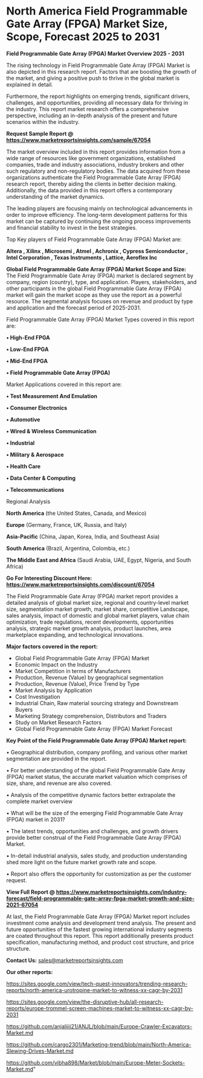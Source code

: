 
# North America Field Programmable Gate Array (FPGA) Market Size, Scope, Forecast 2025 to 2031

<Strong> Field Programmable Gate Array (FPGA) Market Overview 2025 - 2031</strong>

The rising technology in Field Programmable Gate Array (FPGA) Market is also depicted in this research report. Factors that are boosting the growth of the market, and giving a positive push to thrive in the global market is explained in detail.

Furthermore, the report highlights on emerging trends, significant drivers, challenges, and opportunities, providing all necessary data for thriving in the industry. This report market research offers a comprehensive perspective, including an in-depth analysis of the present and future scenarios within the industry.

<strong>Request Sample Report @ <a href=https://www.marketreportsinsights.com/sample/67054>https://www.marketreportsinsights.com/sample/67054</a></strong>

The market overview included in this report provides information from a wide range of resources like government organizations, established companies, trade and industry associations, industry brokers and other such regulatory and non-regulatory bodies. The data acquired from these organizations authenticate the Field Programmable Gate Array (FPGA) research report, thereby aiding the clients in better decision making. Additionally, the data provided in this report offers a contemporary understanding of the market dynamics.

The leading players are focusing mainly on technological advancements in order to improve efficiency. The long-term development patterns for this market can be captured by continuing the ongoing process improvements and financial stability to invest in the best strategies.

Top Key players of Field Programmable Gate Array (FPGA) Market are:

<strong>Altera , Xilinx , Microsemi , Atmel , Achronix , Cypress Semiconductor , Intel Corporation , Texas Instruments , Lattice, Aeroflex Inc</strong>

<strong><b>Global Field Programmable Gate Array (FPGA) Market Scope and Size:</b></strong>
The Field Programmable Gate Array (FPGA) market is declared segment by company, region (country), type, and application. Players, stakeholders, and other participants in the global Field Programmable Gate Array (FPGA) market will gain the market scope as they use the report as a powerful resource. The segmental analysis focuses on revenue and product by type and application and the forecast period of 2025-2031.

Field Programmable Gate Array (FPGA) Market Types covered in this report are:

<strong>• High-End FPGA

• Low-End FPGA

• Mid-End FPGA

• Field Programmable Gate Array (FPGA)</strong>

Market Applications covered in this report are:

<strong>• Test Measurement And Emulation

• Consumer Electronics

• Automotive

• Wired & Wireless Communication

• Industrial

• Military & Aerospace

• Health Care

• Data Center & Computing

• Telecommunications</strong> 

Regional Analysis

<strong>North America</strong> (the United States, Canada, and Mexico)

<strong>Europe</strong> (Germany, France, UK, Russia, and Italy)

<strong>Asia-Pacific</strong> (China, Japan, Korea, India, and Southeast Asia)

<strong>South America</strong> (Brazil, Argentina, Colombia, etc.)

<strong>The Middle East and Africa</strong> (Saudi Arabia, UAE, Egypt, Nigeria, and South Africa)

<strong>Go For Interesting Discount Here: <a href=https://www.marketreportsinsights.com/discount/67054>https://www.marketreportsinsights.com/discount/67054</a></strong>

The Field Programmable Gate Array (FPGA) market report provides a detailed analysis of global market size, regional and country-level market size, segmentation market growth, market share, competitive Landscape, sales analysis, impact of domestic and global market players, value chain optimization, trade regulations, recent developments, opportunities analysis, strategic market growth analysis, product launches, area marketplace expanding, and technological innovations.

<strong><b>Major factors covered in the report:</b></strong>
<ul>
  <li>Global Field Programmable Gate Array (FPGA) Market </li>
  <li>Economic Impact on the Industry</li>
  <li>Market Competition in terms of Manufacturers</li>
  <li>Production, Revenue (Value) by geographical segmentation</li>
  <li>Production, Revenue (Value), Price Trend by Type</li>
  <li>Market Analysis by Application</li>
  <li>Cost Investigation</li>
  <li>Industrial Chain, Raw material sourcing strategy and Downstream Buyers</li>
  <li>Marketing Strategy comprehension, Distributors and Traders</li>
  <li>Study on Market Research Factors</li>
  <li>Global Field Programmable Gate Array (FPGA) Market Forecast</li>
</ul>

<strong><b>Key Point of the Field Programmable Gate Array (FPGA) Market report:</b></strong>

• Geographical distribution, company profiling, and various other market segmentation are provided in the report.

• For better understanding of the global Field Programmable Gate Array (FPGA) market status, the accurate market valuation which comprises of size, share, and revenue are also covered.

• Analysis of the competitive dynamic factors better extrapolate the complete market overview

• What will be the size of the emerging Field Programmable Gate Array (FPGA) market in 2031?

• The latest trends, opportunities and challenges, and growth drivers provide better construal of the Field Programmable Gate Array (FPGA) Market.

• In-detail industrial analysis, sales study, and production understanding shed more light on the future market growth rate and scope.

• Report also offers the opportunity for customization as per the customer request.

<strong><b>View Full Report @ <a href=https://www.marketreportsinsights.com/industry-forecast/field-programmable-gate-array-fpga-market-growth-and-size-2021-67054>https://www.marketreportsinsights.com/industry-forecast/field-programmable-gate-array-fpga-market-growth-and-size-2021-67054</a></b></strong>


At last, the Field Programmable Gate Array (FPGA) Market report includes investment come analysis and development trend analysis. The present and future opportunities of the fastest growing international industry segments are coated throughout this report. This report additionally presents product specification, manufacturing method, and product cost structure, and price structure.

<strong>Contact Us:</strong>
sales@marketreportsinsights.com

<strong>Our other reports:</strong>

<a href=https://sites.google.com/view/tech-quest-innovators/trending-research-reports/north-america-urotropine-market-to-witness-xx-cagr-by-2031>https://sites.google.com/view/tech-quest-innovators/trending-research-reports/north-america-urotropine-market-to-witness-xx-cagr-by-2031</a>

<a href=https://sites.google.com/view/the-disruptive-hub/all-research-reports/europe-trommel-screen-machines-market-to-witness-xx-cagr-by-2031>https://sites.google.com/view/the-disruptive-hub/all-research-reports/europe-trommel-screen-machines-market-to-witness-xx-cagr-by-2031</a>

<a href=https://github.com/anjaliiii21/ANJL/blob/main/Europe-Crawler-Excavators-Market.md>https://github.com/anjaliiii21/ANJL/blob/main/Europe-Crawler-Excavators-Market.md</a>

<a href=https://github.com/cargo2301/Marketing-trend/blob/main/North-America-Slewing-Drives-Market.md>https://github.com/cargo2301/Marketing-trend/blob/main/North-America-Slewing-Drives-Market.md</a>

<a href=https://github.com/vibha898/Market/blob/main/Europe-Meter-Sockets-Market.md>https://github.com/vibha898/Market/blob/main/Europe-Meter-Sockets-Market.md</a>"
